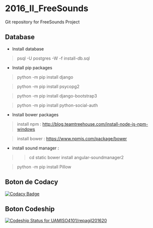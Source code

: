 # 2016_II_FreeSounds
Git repository for FreeSounds Project

## Database

* Install database

> psql -U postgres -W -f install-db.sql

* Install pip packages

> python -m pip install django

> python -m pip install psycopg2

> python -m pip install django-bootstrap3

> python -m pip install python-social-auth

* Install bower packages

> install npm : http://blog.teamtreehouse.com/install-node-js-npm-windows

> install bower : https://www.npmjs.com/package/bower

* install sound manager : 

>> cd static
>> bower install angular-soundmanager2

> python -m pip install Pillow

## Boton de Codacy
[![Codacy Badge](https://api.codacy.com/project/badge/Grade/fb5b2faeeeae4895985a33d320680378)](https://www.codacy.com/app/blancos2004/repagil201620?utm_source=github.com&amp;utm_medium=referral&amp;utm_content=UAMISO4101/repagil201620&amp;utm_campaign=Badge_Grade)

## Boton Codeship
[ ![Codeship Status for UAMISO4101/repagil201620](https://app.codeship.com/projects/acc4af60-82e0-0134-2f9e-469fd5f7d27c/status?branch=develop)](https://app.codeship.com/projects/182623)
